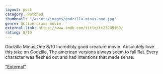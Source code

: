```yaml
---
layout: post
category: watched
thumbnail: "/assets/images/godzilla-minus-one.jpg"
genre: Action drama movie
external-link: https://www.imdb.com/title/tt23289160/
rating: 8/10
---
```

Godzilla Minus One
8/10
Incredibly good creature movie. Absolutely love this take on Godzilla. The american versions always seem to fall flat. Every character was fleshed out and had intentions that made sense.

["External"](https://www.imdb.com/title/tt23289160/)